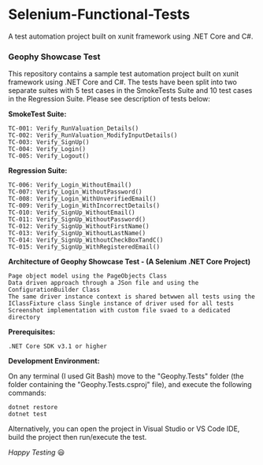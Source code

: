 # Selenium-Functional-Tests #
A test automation project built on xunit framework using .NET Core and C#.

### Geophy Showcase Test ###
This repository contains a sample test automation project built on xunit framework using .NET Core and C#. The tests have been split into two separate suites with 5 test cases in the SmokeTests Suite and 10 test cases in the Regression Suite.
Please see description of tests below:

**SmokeTest Suite:**

    TC-001: Verify_RunValuation_Details()
    TC-002: Verify_RunValuation_ModifyInputDetails()
    TC-003: Verify_SignUp()
    TC-004: Verify_Login()
    TC-005: Verify_Logout()

**Regression Suite:**

    TC-006: Verify_Login_WithoutEmail()
    TC-007: Verify_Login_WithoutPassword()
    TC-008: Verify_Login_WithUnverifiedEmail()
    TC-009: Verify_Login_WithIncorrectDetails()
    TC-010: Verify_SignUp_WithoutEmail()
    TC-011: Verify_SignUp_WithoutPassword()
    TC-012: Verify_SignUp_WithoutFirstName()
    TC-013: Verify_SignUp_WithoutLastName()
    TC-014: Verify_SignUp_WithoutCheckBoxTandC()
    TC-015: Verify_SignUp_WithRegisteredEmail()

**Architecture of Geophy Showcase Test - (A Selenium .NET Core Project)**

    Page object model using the PageObjects Class
    Data driven approach through a JSon file and using the ConfigurationBuilder Class
    The same driver instance context is shared betwwen all tests using the IClassFixture class Single instance of driver used for all tests
    Screenshot implementation with custom file svaed to a dedicated directory


**Prerequisites:**

    .NET Core SDK v3.1 or higher

**Development Environment:**

On any terminal (I used Git Bash) move to the "Geophy.Tests" folder (the folder containing the "Geophy.Tests.csproj" file), and execute the following commands:

    dotnet restore
    dotnet test

Alternatively, you can open the project in Visual Studio or VS Code IDE, build the project then run/execute the test.

*Happy Testing* :smiley:
